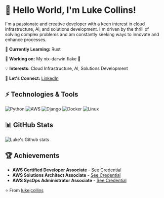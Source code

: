 # 👋 Hello World, I'm Luke Collins!

I'm a passionate and creative developer with a keen interest in cloud infrastructure, AI, and solutions development. I'm driven by the thrill of solving complex problems and am constantly seeking ways to innovate and enhance processes.

🌱 **Currently Learning:** Rust

🔭 **Working on:** My nix-darwin flake 🍏

💡 **Interests:** Cloud Infrastructure, AI, Solutions Development

💬 **Let's Connect:** [LinkedIn](https://www.linkedin.com/in/luke-collins-536bb223/)

## ⚡ Technologies & Tools

![Python](https://img.shields.io/badge/-Python-black?style=flat-square&logo=Python)
![AWS](https://img.shields.io/badge/-AWS-black?style=flat-square&logo=Amazon-AWS&logoColor=F90)
![Django](https://img.shields.io/badge/-Django-black?style=flat-square&logo=django)
![Docker](https://img.shields.io/badge/-Docker-black?style=flat-square&logo=Docker)
![Linux](https://img.shields.io/badge/-Linux-black?style=flat-square&logo=Linux)

## 📊 GitHub Stats

![Luke's Github stats](https://github-readme-stats.vercel.app/api?username=lukejcollins&show_icons=true&theme=radical)

## 🏆 Achievements

- **AWS Certified Developer Associate** - [See Credential](https://www.credly.com/badges/6a0580b0-bb06-45fd-b60f-f831a75fa24c/public_url)
- **AWS Solutions Architect Associate** - [See Credential](https://www.credly.com/badges/ec64ee0a-4b8a-40b7-8f00-af56351ed35b?source=linked_in_profile)
- **AWS SysOps Administrator Associate** - [See Credential](https://www.credly.com/badges/604c2a30-8ea2-4327-8eb0-1b2a888793f6/public_url)

⭐️ From [lukejcollins](https://github.com/lukejcollins)
